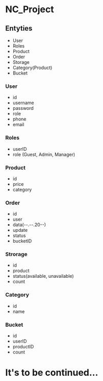 # NC_Project

## Entyties
* User
* Roles
* Product
* Order
* Storage
* Category(Product)
* Bucket

### User
* id
* username
* password
* role
* phone
* email

### Roles
* userID
* role (Guest, Admin, Manager)

### Product 
* id
* price
* category

### Order
* id
* user
* data(--.--.20--)
* update
* status
* bucketID

### Strorage
* id
* product
* status(available, unavailable)
* count

### Category
* id
* name 

### Bucket
* id
* userID
* productID
* count



# It's to be continued...
